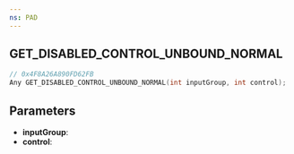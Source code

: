 ```yaml
---
ns: PAD
---
```

## GET_DISABLED_CONTROL_UNBOUND_NORMAL

```c
// 0x4F8A26A890FD62FB
Any GET_DISABLED_CONTROL_UNBOUND_NORMAL(int inputGroup, int control);
```

## Parameters
* **inputGroup**:
* **control**:
